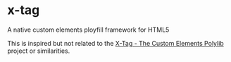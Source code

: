 x-tag
=====

A native custom elements ployfill framework for HTML5

This is inspired but not related to the [X-Tag - The Custom Elements Polylib](https://github.com/x-tag/core) project or similarities.
